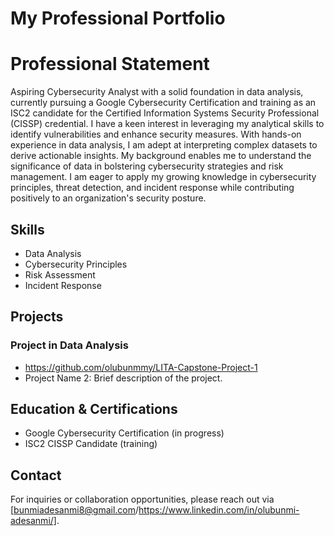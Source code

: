
# My Professional Portfolio
# Professional Statement
Aspiring Cybersecurity Analyst with a solid foundation in data analysis, currently pursuing a Google Cybersecurity Certification and training as an ISC2 candidate for the Certified Information Systems Security Professional (CISSP) credential. I have a keen interest in leveraging my analytical skills to identify vulnerabilities and enhance security measures.
With hands-on experience in data analysis, I am adept at interpreting complex datasets to derive actionable insights. My background enables me to understand the significance of data in bolstering cybersecurity strategies and risk management. I am eager to apply my growing knowledge in cybersecurity principles, threat detection, and incident response while contributing positively to an organization's security posture.
## Skills
- Data Analysis
- Cybersecurity Principles
- Risk Assessment
- Incident Response
## Projects
### Project in Data Analysis
 -  https://github.com/olubunmmy/LITA-Capstone-Project-1
- Project Name 2: Brief description of the project.
## Education & Certifications
- Google Cybersecurity Certification (in progress)
- ISC2 CISSP Candidate (training)
## Contact
For inquiries or collaboration opportunities, please reach out via [bunmiadesanmi8@gmail.com/https://www.linkedin.com/in/olubunmi-adesanmi/].


